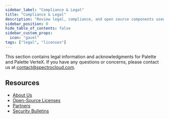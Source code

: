 ```yaml
---
sidebar_label: "Compliance & Legal"
title: "Compliance & Legal"
description: "Review legal, compliance, and open source components used in Palette."
sidebar_position: 0
hide_table_of_contents: false
sidebar_custom_props: 
  icon: "gavel"
tags: ["legal", "licenses"]
---
```



This section contains legal information and acknowledgments for Palette and Palette VerteX. If you have any questions or concerns, please contact us at [contact@spectrocloud.com](mailto:contact@spectrocloud.com). 


## Resources

- [About Us](https://www.spectrocloud.com/company)
- [Open-Source Licenses](oss-licenses.md)
- [Partners](https://www.spectrocloud.com/partners)
- [Security Bulletins](../security/security-bulletins/security-bulletins.md)